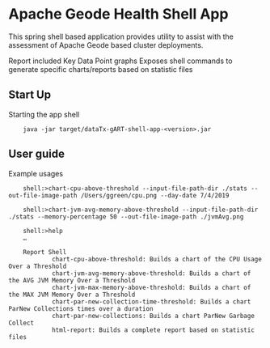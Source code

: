 # Apache Geode Health Shell App

This spring shell based application provides
utility to assist with the assessment of Apache Geode
based cluster deployments.


 Report included Key Data Point graphs
 Exposes shell commands to generate specific charts/reports based on statistic files

## Start Up
Starting the app shell

        java -jar target/dataTx-gART-shell-app-<version>.jar


## User guide

Example usages

        shell:>chart-cpu-above-threshold --input-file-path-dir ./stats --out-file-image-path /Users/ggreen/cpu.png --day-date 7/4/2019

        shell:>chart-jvm-avg-memory-above-threshold --input-file-path-dir ./stats --memory-percentage 50 --out-file-image-path ./jvmAvg.png

        shell:>help
        …

        Report Shell
                chart-cpu-above-threshold: Builds a chart of the CPU Usage Over a Threshold
                chart-jvm-avg-memory-above-threshold: Builds a chart of the AVG JVM Memory Over a Threshold
                chart-jvm-max-memory-above-threshold: Builds a chart of the MAX JVM Memory Over a Threshold
                chart-par-new-collection-time-threshold: Builds a chart ParNew Collections times over a duration
                chart-par-new-collections: Builds a chart ParNew Garbage Collect
                html-report: Builds a complete report based on statistic files

